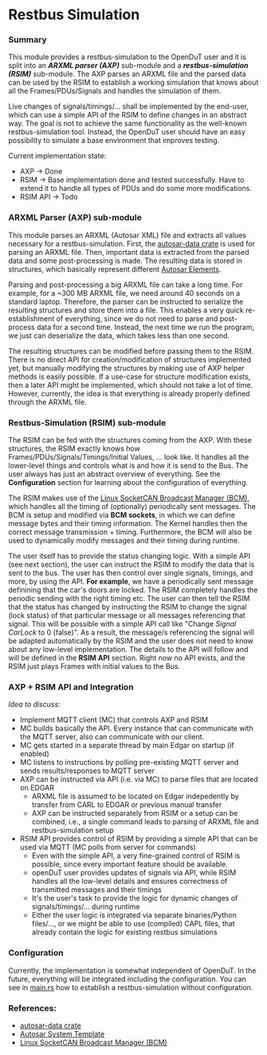 # Restbus Simulation

### Summary
This module provides a restbus-simulation to the OpenDuT user and it is split into an **_ARXML parser (AXP)_**
sub-module and a **_restbus-simulation (RSIM)_** sub-module. The AXP parses an ARXML file and the parsed data
can be used by the RSIM to establish a working simulation that knows about all the Frames/PDUs/Signals and 
handles the simulation of them.

Live changes of signals/timings/... shall be implemented by the end-user, which can use a simple API of the RSIM to 
define changes in an abstract way. The goal is not to achieve the same functionality as the
well-known restbus-simulation tool. Instead, the OpenDuT user should have an easy possibility 
to simulate a base environment that improves testing.

Current implementation state:
  - AXP -> Done
  - RSIM -> Base implementation done and tested successfully. Have to extend it
    to handle all types of PDUs and do some more modifications.
  - RSIM API -> Todo

### ARXML Parser (AXP) sub-module
This module parses an ARXML (Autosar XML) file and extracts all values necessary for a restbus-simulation. 
First, the [autosar-data crate](https://crates.io/crates/autosar-data/0.9.0) is used for parsing an ARXML file.
Then, important data is extracted from the parsed data and some post-processing is made. The resulting 
data is stored in structures, which basically represent different 
[Autosar Elements](https://www.autosar.org/fileadmin/standards/R22-11/CP/AUTOSAR_TPS_SystemTemplate.pdf). 

Parsing and post-processing a big ARXML file can take a long time. For example, for a ~300 MB ARXML file, we need
around 40 seconds on a standard laptop. Therefore, the parser can be instructed to serialize the resulting structures and store them into 
a file. This enables a
very quick re-establishment of everything, since we do not need to parse and post-process data for a second time.
Instead, the next time we run the program, we just can deserialize the data, which takes less than one second.

The resulting structures can be modified before passing them to the RSIM. There is no direct API for creation/modification of
structures implemented yet, but manually modifying the structures by making use of AXP helper methods is easily possible.
If a use-case for structure modification exists, then a later API might be implemented, which
should not take a lot of time. However, currently, the idea is that everything is already properly defined through the 
ARXML file.

### Restbus-Simulation (RSIM) sub-module
The RSIM can be fed with the structures coming from the AXP. With these structures, the RSIM exactly knows how 
Frames/PDUs/Signals/Timings/Initial Values, ... look like. It handles all the lower-level things and controls what is and how it is send
to the Bus. The user always has just an abstract overview of everything. See the **Configuration** section for learning about the configuration of everything.

The RSIM makes use of the [Linux SocketCAN Broadcast Manager (BCM)](https://www.kernel.org/doc/Documentation/networking/can.txt),
which handles all the timing of (optionally) periodically sent messages. The BCM is setup and modified 
via **BCM sockets**, in which we can define message bytes and their timing information. The Kernel handles then 
the correct message transmission + timing. Furthermore, the BCM will also be used 
to dynamically modify messages and their timing during runtime.

The user itself has to provide the status changing logic.
With a simple API (see next section), the user can instruct the RSIM to modify the data that is sent to the bus. 
The user has then control over single signals, timings, and more, by using the API. **For example**, we have a periodically sent message definining
that the car's doors are locked. The RSIM completely handles the periodic sending with the right timing etc. 
The user can then tell the RSIM that the status
has changed by instructing the RSIM to change the signal (lock status) of that particular message or all messages 
referencing that signal. This will be possible 
with a simple API call like "Change _Signal CarLock_ to 0 (false)". As a result, the message/s referencing the signal
will be adapted automatically by the RSIM and the user does not need to know about any low-level implementation.
The details to the API will follow and will be 
defined in the **RSIM API** section.
Right now no API exists, and the RSIM just plays Frames with initial values to the Bus.

### AXP + RSIM API and Integration
*_Idea to discuss:_*
- Implement MQTT client (MC) that controls AXP and RSIM
- MC builds basically the API. Every instance that can communicate with the MQTT server, also can communicate with our client.
- MC gets started in a separate thread by main Edgar on startup (if enabled)
- MC listens to instructions by polling pre-existing MQTT server and sends results/responses to MQTT server
- AXP can be instructed via API (i.e. via MC) to parse files that are located on EDGAR
    - ARXML file is assumed to be located on Edgar indepedently by transfer from CARL to EDGAR or previous manual transfer
    - AXP can be instructed separately from RSIM or a setup can be combined, i.e., a single command leads to parsing of ARXML file and restbus-simulation setup
- RSIM API provides control of RSIM by providing a simple API that can be used via MQTT (MC polls from server for commands)
    - Even with the simple API, a very fine-grained control of RSIM is possible, since every important feature should be available.
    - openDuT user provides updates of signals via API, while RSIM handles all the low-level details and ensures correctness of transmitted messages and their timings
    - It's the user's task to provide the logic for dynamic changes of signals/timings/... during runtime
    - Either the user logic is integrated via separate binaries/Python files/..., or we might be able to use (compiled) CAPL files, that already contain the logic for existing restbus simulations

### Configuration
Currently, the implementation is somewhat independent of OpenDuT. In the future, everything will be integrated
including the configuration. You can see in [main.rs](https://github.com/eclipse-opendut/opendut/blob/restbus-simulation/opendut-edgar/restbus-simulation/src/main.rs)
how to establish a restbus-simulation without configuration.

### References:
  - [autosar-data crate](https://crates.io/crates/autosar-data/0.9.0)
  - [Autosar System Template](https://www.autosar.org/fileadmin/standards/R22-11/CP/AUTOSAR_TPS_SystemTemplate.pdf)
  - [Linux SocketCAN Broadcast Manager (BCM)](https://www.kernel.org/doc/Documentation/networking/can.txt)

